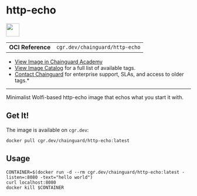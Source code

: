 <!--monopod:start-->
# http-echo

<!--url:start-->
<a href="https://github.com/hashicorp/http-echo">
<!--logo:start-->
  <img src="https://storage.googleapis.com/chainguard-academy/logos/http-echo/logo.svg" width="36px" height="36px" />
<!--logo:end-->
</a>
<!--url:end-->

| | |
| - | - |
| **OCI Reference** | `cgr.dev/chainguard/http-echo` |

* [View Image in Chainguard Academy](https://edu.chainguard.dev/chainguard/chainguard-images/reference/http-echo/overview/)
* [View Image Catalog](https://console.enforce.dev/images/catalog) for a full list of available tags.
* [Contact Chainguard](https://www.chainguard.dev/chainguard-images) for enterprise support, SLAs, and access to older tags.*
---
<!--monopod:end-->

<!--overview:start-->
Minimalist Wolfi-based http-echo image that echos what you start it with.
<!--overview:end-->

<!--getting:start-->
## Get It!
The image is available on `cgr.dev`:

```
docker pull cgr.dev/chainguard/http-echo:latest
```
<!--getting:end-->

<!--body:start-->
## Usage

```
CONTAINER=$(docker run -d --rm cgr.dev/chainguard/http-echo:latest -listen=:8080 -text="hello world")
curl localhost:8080
docker kill $CONTAINER
```
<!--body:end-->
